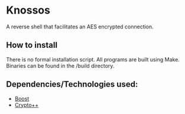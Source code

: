 # Knossos

A reverse shell that facilitates an AES encrypted connection.

## How to install

There is no formal installation script. All programs are built using Make. Binaries can be found in the /build directory.

## Dependencies/Technologies used:

- [Boost](https://www.boost.org/)
- [Crypto++](https://www.cryptopp.com/)
